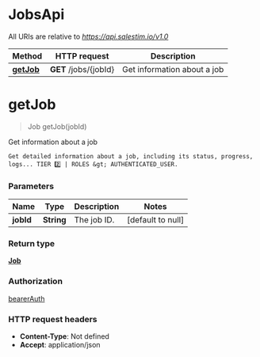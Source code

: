 # JobsApi

All URIs are relative to *https://api.salestim.io/v1.0*

Method | HTTP request | Description
------------- | ------------- | -------------
[**getJob**](JobsApi.md#getJob) | **GET** /jobs/{jobId} | Get information about a job


<a name="getJob"></a>
# **getJob**
> Job getJob(jobId)

Get information about a job

    Get detailed information about a job, including its status, progress, logs... TIER 2️⃣ | ROLES &gt; AUTHENTICATED_USER.

### Parameters

Name | Type | Description  | Notes
------------- | ------------- | ------------- | -------------
 **jobId** | **String**| The job ID. | [default to null]

### Return type

[**Job**](../Models/Job.md)

### Authorization

[bearerAuth](../README.md#bearerAuth)

### HTTP request headers

- **Content-Type**: Not defined
- **Accept**: application/json

